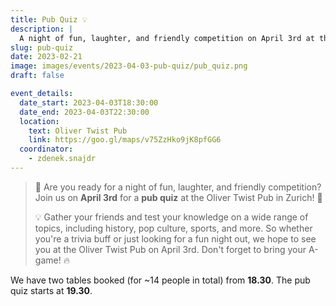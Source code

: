 ```yaml
---
title: Pub Quiz 💡
description: |
  A night of fun, laughter, and friendly competition on April 3rd at the Oliver Twist Pub!
slug: pub-quiz
date: 2023-02-21
image: images/events/2023-04-03-pub-quiz/pub_quiz.png
draft: false

event_details:
  date_start: 2023-04-03T18:30:00
  date_end: 2023-04-03T22:30:00
  location:
    text: Oliver Twist Pub
    link: https://goo.gl/maps/v75ZzHko9jK8pfGG6
  coordinator:
    - zdenek.snajdr
---
```


> 🎉 Are you ready for a night of fun, laughter, and friendly competition? Join us on **April 3rd** for a **pub quiz** at the Oliver Twist Pub in Zurich! 🍻
> 
> 💡 Gather your friends and test your knowledge on a wide range of topics, including history, pop culture, sports, and more. So whether you're a trivia buff or just looking for a fun night out, we hope to see you at the Oliver Twist Pub on April 3rd. Don't forget to bring your A-game! 🔥

<!--more-->

We have two tables booked (for ~14 people in total) from **18.30**. The pub quiz starts at **19.30**.
